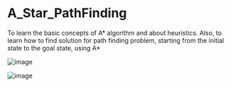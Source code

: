 # A_Star_PathFinding
To learn the basic concepts of A* algorithm and about heuristics. Also, to learn how to find solution for path finding problem, starting from the initial state to the goal state, using A*


![image](https://github.com/ArtificialIntLAB/A_Star_PathFinding/assets/151449789/15f084b9-5650-4fbc-801a-ffcc6f691305)

![image](https://github.com/ArtificialIntLAB/A_Star_PathFinding/assets/151449789/254f9751-cf0a-4d42-9ff7-529123d87a1f)

